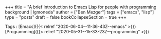 +++
title = "A brief introduction to Emacs Lisp for people with programming background | lgmoneda"
author = ["Ben Mezger"]
tags = ["emacs", "lisp"]
type = "posts"
draft = false
bookCollapseSection = true
+++

Tags
: [Emacs]({{< relref "2020-06-04--11-36-43Z--emacs" >}}) [Programming]({{< relref "2020-05-31--15-33-23Z--programming" >}})
